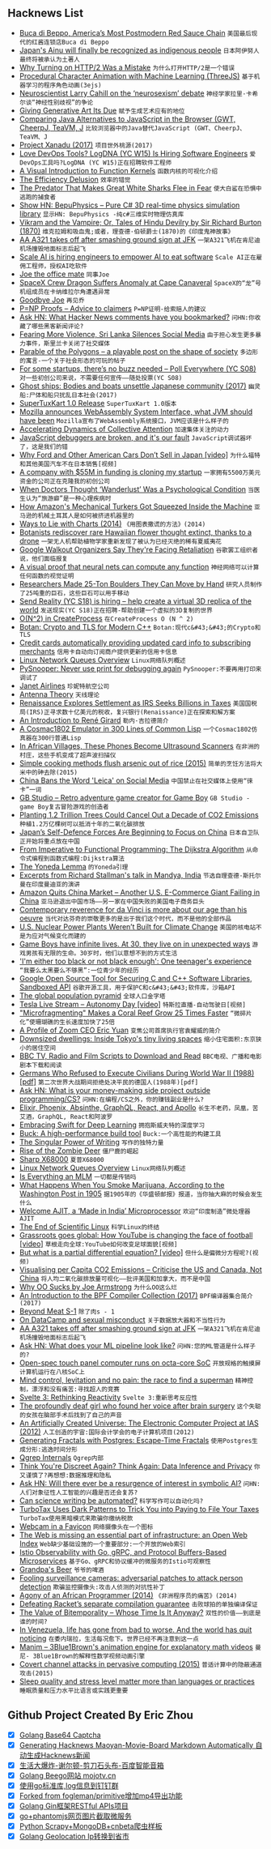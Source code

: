 ## Hacknews List


- [Buca di Beppo, America’s Most Postmodern Red Sauce Chain](https://www.bonappetit.com/story/bizarre-history-buca-di-beppo)  `美国最后现代的红酱连锁店Buca di Beppo`
- [Japan&#39;s Ainu will finally be recognized as indigenous people](https://edition.cnn.com/2019/04/20/asia/japan-ainu-indigenous-peoples-bill-intl/index.html)  `日本阿伊努人最终将被承认为土著人`
- [Why Turning on HTTP/2 Was a Mistake](https://www.lucidchart.com/techblog/2019/04/10/why-turning-on-http2-was-a-mistake/)  `为什么打开HTTP/2是一个错误`
- [Procedural Character Animation with Machine Learning (ThreeJS)](https://github.com/sneha-belkhale/AI4Animation-js)  `基于机器学习的程序角色动画(3ejs)`
- [Neuroscientist Larry Cahill on the ‘neurosexism’ debate](https://medium.com/s/meghan-daum/male-and-female-brains-are-different-should-it-matter-6db82ead5e20)  `神经学家拉里·卡希尔谈“神经性别歧视”的争论`
- [Giving Generative Art Its Due](https://www.artnome.com/news/2019/4/17/giving-generative-art-its-due)  `赋予生成艺术应有的地位`
- [Comparing Java Alternatives to JavaScript in the Browser (GWT, CheerpJ, TeaVM, J](https://renato.athaydes.com/posts/comparing-jvm-alternatives-to-js.html)  `比较浏览器中的Java替代JavaScript (GWT、CheerpJ、TeaVM、J`
- [Project Xanadu (2017)](http://www.xanadu.net/)  `项目世外桃源(2017)`
- [Love DevOps Tools? LogDNA (YC W15) Is Hiring Software Engineers](https://boards.greenhouse.io/logdna/jobs/4124607002)  `爱DevOps工具吗?LogDNA (YC W15)正在招聘软件工程师`
- [A Visual Introduction to Function Kernels](https://www.dhruvonmath.com/2019/04/04/kernels/)  `函数内核的可视化介绍`
- [The Efficiency Delusion](https://onezero.medium.com/the-efficiency-delusion-f6a97241e1e1)  `效率的错觉`
- [The Predator That Makes Great White Sharks Flee in Fear](https://www.theatlantic.com/science/archive/2019/04/great-white-sharks-flee-killer-whales/587563/)  `使大白鲨在恐惧中逃跑的捕食者`
- [Show HN: BepuPhysics – Pure C# 3D real-time physics simulation library](https://github.com/bepu/bepuphysics2)  `显示HN: BepuPhysics -纯c#三维实时物理仿真库`
- [Vikram and the Vampire; Or, Tales of Hindu Devilry by Sir Richard Burton (1870)](http://www.gutenberg.org/files/48511/48511-h/48511-h.htm)  `维克拉姆和吸血鬼;或者，理查德·伯顿爵士(1870)的《印度鬼神故事》`
- [AA A321 takes off after smashing ground sign at JFK](http://avherald.com/h?article=4c68c5a8&amp;opt=0)  `一架A321飞机在肯尼迪机场撞毁地面标志后起飞`
- [Scale AI is hiring engineers to empower AI to eat software](https://scale.ai/careers)  `Scale AI正在雇佣工程师，授权AI吃软件`
- [Joe the office mate](https://github.com/lukego/blog/issues/32)  `同事Joe`
- [SpaceX Crew Dragon Suffers Anomaly at Cape Canaveral](https://www.floridatoday.com/story/tech/science/space/2019/04/20/smoke-seen-miles-spacex-crew-dragon-suffers-anomaly-cape-canaveral/3531086002/)  `SpaceX的“龙”号机组成员在卡纳维拉尔角遭遇异常`
- [Goodbye Joe](https://ferd.ca/goodbye-joe.html)  `再见乔`
- [P=NP Proofs – Advice to claimers](https://rjlipton.wordpress.com/2019/04/21/pnp-proofs/)  `P=NP证明-给索赔人的建议`
- [Ask HN: What Hacker News comments have you bookmarked?](item?id=19716401)  `问HN:你收藏了哪些黑客新闻评论?`
- [Fearing More Violence, Sri Lanka Silences Social Media](https://www.nytimes.com/2019/04/21/world/asia/sri-lanka-social-media.html)  `由于担心发生更多暴力事件，斯里兰卡关闭了社交媒体`
- [Parable of the Polygons – a playable post on the shape of society](http://ncase.me/polygons/)  `多边形的寓言-一个关于社会形态的可玩的帖子`
- [For some startups, there’s no buzz needed – Poll Everywhere (YC S08)](https://www.bostonglobe.com/business/2019/04/21/for-some-startups-there-buzz-needed/RJarWqCgnSgCkjVTaomYEP/story.html)  `对一些初创公司来说，不需要任何宣传——随处投票(YC S08)`
- [Ghost ships: Bodies and boats unsettle Japanese community (2017)](http://edition.cnn.com/2017/12/22/asia/japan-north-korea-ghost-ships-intl/index.html)  `幽灵船:尸体和船只扰乱日本社会(2017)`
- [SuperTuxKart 1.0 Release](http://blog.supertuxkart.net/2019/04/supertuxkart-10-release.html)  `SuperTuxKart 1.0版本`
- [Mozilla announces WebAssembly System Interface, what JVM should have been](https://www.theregister.co.uk/2019/03/29/mozilla_wasi_spec/)  `Mozilla宣布了WebAssembly系统接口，JVM应该是什么样子的`
- [Accelerating Dynamics of Collective Attention](https://www.nature.com/articles/s41467-019-09311-w)  `加速集体关注的动力`
- [JavaScript debuggers are broken, and it&#39;s our fault](https://samdesota.com/2019/04/21/javascript-debuggers-are-broken.html)  `JavaScript调试器坏了，这是我们的错`
- [Why Ford and Other American Cars Don’t Sell in Japan [video]](https://www.youtube.com/watch?v=L9FELWSDYPk)  `为什么福特和其他美国汽车不在日本销售[视频]`
- [A company with $55M in funding is cloning my startup](https://smartcar.com/blog/how-otonomo-is-cloning-our-product/)  `一家拥有5500万美元资金的公司正在克隆我的初创公司`
- [When Doctors Thought ‘Wanderlust’ Was a Psychological Condition](https://www.atlasobscura.com/articles/when-wanderlust-was-a-disease)  `当医生认为“旅游癖”是一种心理疾病时`
- [How Amazon&#39;s Mechanical Turkers Got Squeezed Inside the Machine](https://spectrum.ieee.org/tech-talk/tech-history/dawn-of-electronics/untold-history-of-ai-mechanical-turk-revisited-tktkt)  `亚马逊的机械土耳其人是如何被挤进机器里的`
- [Ways to Lie with Charts (2014)](http://nautil.us/issue/19/illusions/five-ways-to-lie-with-charts)  `《用图表撒谎的方法》(2014)`
- [Botanists rediscover rare Hawaiian flower thought extinct, thanks to a drone](https://qz.com/1600255/botanists-are-using-drones-to-rediscover-extinct-flowers/)  `一架无人机帮助植物学家重新发现了被认为已经灭绝的稀有夏威夷花`
- [Google Walkout Organizers Say They&#39;re Facing Retaliation](https://www.wired.com/story/google-walkout-organizers-say-theyre-facing-retaliation/)  `谷歌罢工组织者说，他们面临报复`
- [A visual proof that neural nets can compute any function](http://neuralnetworksanddeeplearning.com/chap4.html)  `神经网络可以计算任何函数的视觉证明`
- [Researchers Made 25-Ton Boulders They Can Move by Hand](https://gizmodo.com/researchers-made-25-ton-boulders-they-can-move-by-hand-1834106230)  `研究人员制作了25吨重的巨石，这些巨石可以用手移动`
- [Send Reality (YC S18) is hiring – help create a virtual 3D replica of the world](https://sendreality.com/jobs/)  `发送现实(YC S18)正在招聘-帮助创建一个虚拟的3D复制的世界`
- [O(N^2) in CreateProcess](https://randomascii.wordpress.com/2019/04/21/on2-in-createprocess/)  `在CreateProcess O (N ^ 2)`
- [Botan: Crypto and TLS for Modern C&#43;&#43;](https://botan.randombit.net/index.html)  `Botan:现代c&#43;&#43;的Crypto和TLS`
- [Credit cards automatically providing updated card info to subscribing merchants](https://www.cbc.ca/news/business/banking-information-shared-with-third-parties-1.5102931)  `信用卡自动向订阅商户提供更新的信用卡信息`
- [Linux Network Queues Overview](https://github.com/leandromoreira/linux-network-performance-parameters)  `Linux网络队列概述`
- [PySnooper: Never use print for debugging again](https://github.com/cool-RR/pysnooper)  `PySnooper:不要再用打印来调试了`
- [Janet Airlines](https://en.wikipedia.org/wiki/Janet_(airline))  `珍妮特航空公司`
- [Antenna Theory](http://www.antenna-theory.com/)  `天线理论`
- [Renaissance Explores Settlement as IRS Seeks Billions in Taxes](https://www.bloomberg.com/news/articles/2019-04-10/renaissance-explores-settlement-as-irs-seeks-billions-in-taxes)  `美国国税局(IRS)正寻求数十亿美元的税收，复兴银行(Renaissance)正在探索和解方案`
- [An Introduction to René Girard](https://danco.substack.com/p/snippets-2-episode-1)  `勒内·吉拉德简介`
- [A Cosmac1802 Emulator in 300 Lines of Common Lisp](https://github.com/rongarret/gll-mag-patch/blob/master/sim1802)  `一个Cosmac1802仿真器在300行普通Lisp`
- [In African Villages, These Phones Become Ultrasound Scanners](https://www.nytimes.com/2019/04/15/health/medical-scans-butterfly-iq.html)  `在非洲的村庄，这些手机变成了超声波扫描仪`
- [Simple cooking methods flush arsenic out of rice (2015)](https://www.nature.com/news/simple-cooking-methods-flush-arsenic-out-of-rice-1.18034)  `简单的烹饪方法将大米中的砷去除(2015)`
- [China Bans the Word &#39;Leica&#39; on Social Media](https://gizmodo.com/china-bans-the-word-leica-on-social-media-1834163199)  `中国禁止在社交媒体上使用“徕卡”一词`
- [GB Studio – Retro adventure game creator for Game Boy](https://www.gbstudio.dev/)  `GB Studio - game Boy复古冒险游戏的创造者`
- [Planting 1.2 Trillion Trees Could Cancel Out a Decade of CO2 Emissions](https://e360.yale.edu/digest/planting-1-2-trillion-trees-could-cancel-out-a-decade-of-co2-emissions-scientists-find)  `种植1.2万亿棵树可以抵消十年的二氧化碳排放`
- [Japan’s Self-Defence Forces Are Beginning to Focus on China](https://www.economist.com/asia/2019/04/20/japans-self-defence-forces-are-beginning-to-focus-on-china)  `日本自卫队正开始将重点放在中国`
- [From Imperative to Functional Programming: The Dijkstra Algorithm](https://blog.frankel.ch/imperative-functional-programming/4/)  `从命令式编程到函数式编程:Dijkstra算法`
- [The Yoneda Lemma](http://hkopp.github.io/2017/11/the-yoneda-lemma)  `的Yoneda引理`
- [Excerpts from Richard Stallman&#39;s talk in Mandya, India](https://factordaily.com/richard-stallman-india/)  `节选自理查德·斯托尔曼在印度曼迪亚的演讲`
- [Amazon Quits China Market – Another U.S. E-Commerce Giant Failing in China](https://pandaily.com/amazon-quits-china-market-another-u-s-e-commerce-giant-failing-in-china/)  `亚马逊退出中国市场——另一家在中国失败的美国电子商务巨头`
- [Contemporary reverence for da Vinci is more about our age than his oeuvre](https://www.economist.com/books-and-arts/2019/04/20/was-leonardo-the-supreme-genius-or-just-our-kind-of-guy)  `当代对达芬奇的崇敬更多的是出于我们这个时代，而不是他的全部作品`
- [U.S. Nuclear Power Plants Weren’t Built for Climate Change](https://www.bloomberg.com/graphics/2019-nuclear-power-plants-climate-change)  `美国的核电站不是为应对气候变化而建的`
- [Game Boys have infinite lives. At 30, they live on in unexpected ways](https://www.latimes.com/entertainment/herocomplex/la-et-hc-nintendo-game-boy-anniversary-20190421-story.html)  `游戏男孩有无限的生命。30岁时，他们以意想不到的方式生活`
- [&#39;I&#39;m either too black or not black enough&#39;: One teenager&#39;s experience](https://www.bbc.com/news/world-47866741)  `“我要么太黑要么不够黑”:一位青少年的经历`
- [Google Open Source Tool for Securing C and C&#43;&#43; Software Libraries, Sandboxed API](https://www.questechie.com/2019/03/google-open-sources-sandboxed-api.html)  `谷歌开源工具，用于保护C和c&#43;&#43;软件库，沙箱API`
- [The global population pyramid](https://ourworldindata.org/global-population-pyramid)  `全球人口金字塔`
- [Tesla Live Stream – Autonomy Day [video]](https://livestream.tesla.com/)  `特斯拉直播-自动驾驶日[视频]`
- [&#34;Microfragmenting&#34; Makes a Coral Reef Grow 25 Times Faster](http://www.theoutliar.com/2019/01/19/marine-scientists-accidental-discovery-can-make-corals-grow-25-40-times-faster/)  `“微碎片化”使珊瑚礁的生长速度加快了25倍`
- [A Profile of Zoom CEO Eric Yuan](https://www.forbes.com/sites/alexkonrad/2019/04/19/zoom-zoom-zoom-the-exclusive-inside-story-of-the-new-billionaire-behind-techs-hottest-ipo)  `变焦公司首席执行官袁耀威的简介`
- [Downsized dwellings: Inside Tokyo&#39;s tiny living spaces](https://www.japantimes.co.jp/life/2019/04/20/lifestyle/tokyos-tiny-living-spaces/)  `缩小住宅面积:东京狭小的居住空间`
- [BBC TV, Radio and Film Scripts to Download and Read](https://www.bbc.co.uk/writersroom/scripts)  `BBC电视、广播和电影剧本下载和阅读`
- [Germans Who Refused to Execute Civilians During World War II (1988) [pdf]](https://sci-hub.tw/10.2307/1429971)  `第二次世界大战期间拒绝处决平民的德国人(1988年)[pdf]`
- [Ask HN: What is your money-making side project outside programming/CS?](item?id=19712057)  `问HN:在编程/CS之外，你的赚钱副业是什么?`
- [Elixir, Phoenix, Absinthe, GraphQL, React, and Apollo](https://schneider.dev/blog/elixir-phoenix-absinthe-graphql-react-apollo-absurdly-deep-dive/)  `长生不老药，凤凰，苦艾酒，GraphQL, React和阿波罗`
- [Embracing Swift for Deep Learning](https://www.fast.ai/2019/03/06/fastai-swift/)  `拥抱斯威夫特的深度学习`
- [Buck: A high-performance build tool](https://buckbuild.com/)  `Buck:一个高性能的构建工具`
- [The Singular Power of Writing](https://lareviewofbooks.org/article/the-singular-power-of-writing-a-conversation-with-thomas-chatterton-williams/)  `写作的独特力量`
- [Rise of the Zombie Deer](https://thecompost.io/archive/rise-of-the-zombie-deer)  `僵尸鹿的崛起`
- [Sharp X68000](https://en.wikipedia.org/wiki/X68000)  `夏普X68000`
- [Linux Network Queues Overview](https://github.com/leandromoreira/linux-network-performance-parameters#linux-network-queues-overview)  `Linux网络队列概述`
- [Is Everything an MLM](https://annehelen.substack.com/p/is-everything-an-mlm)  `一切都是传销吗`
- [What Happens When You Smoke Marijuana, According to the Washington Post in 1905](https://slate.com/culture/2019/04/marijuana-washington-post-frederick-starr-chicago-1905-marihuana-mariahuana.html)  `据1905年的《华盛顿邮报》报道，当你抽大麻的时候会发生什么`
- [Welcome AJIT, a ‘Made in India’ Microprocessor](https://researchmatters.in/news/welcome-ajit-%E2%80%98made-india%E2%80%99-microprocessor)  `欢迎“印度制造”微处理器AJIT`
- [The End of Scientific Linux](https://lwn.net/Articles/786422/)  `科学Linux的终结`
- [Grassroots goes global: How YouTube is changing the face of football [video]](https://www.bbc.co.uk/news/resources/idt-sh/Grassroots_Goes_Global_How_YouTube_is_Changing_Football)  `草根走向全球:YouTube如何改变足球面貌[视频]`
- [But what is a partial differential equation? [video]](https://youtube.com/watch?v=ly4S0oi3Yz8)  `但什么是偏微分方程呢?(视频)`
- [Visualising per Capita CO2 Emissions – Criticise the US and Canada, Not China](https://kyso.io/KyleOS/per-cap-co2)  `将人均二氧化碳排放量可视化——批评美国和加拿大，而不是中国`
- [Why OO Sucks by Joe Armstrong](http://www.cs.otago.ac.nz/staffpriv/ok/Joe-Hates-OO.htm)  `为什么OO这么烂`
- [An Introduction to the BPF Compiler Collection (2017)](https://lwn.net/SubscriberLink/742082/8528a1e85bb9e65c/)  `BPF编译器集合简介(2017)`
- [Beyond Meat S-1](https://www.sec.gov/Archives/edgar/data/1655210/000162828019004543/beyondmeats-1a5.htm)  `除了肉s - 1`
- [On DataCamp and sexual misconduct](https://juliasilge.com/blog/datacamp-misconduct/)  `关于数据放大器和不当性行为`
- [AA A321 takes off after smashing ground sign at JFK](https://www.pprune.org/rumours-news/620410-aa-a321-takes-off-after-smashing-ground-sign.html)  `一架A321飞机在肯尼迪机场撞毁地面标志后起飞`
- [Ask HN: What does your ML pipeline look like?](item?id=19712465)  `问HN:您的ML管道是什么样子的?`
- [Open-spec touch panel computer runs on octa-core SoC](http://linuxgizmos.com/open-spec-touch-panel-computer-runs-on-octa-core-soc/)  `开放规格的触摸屏计算机运行在八核SoC上`
- [Mind control, levitation and no pain: the race to find a superman](https://www.theguardian.com/books/2019/apr/18/superhuman-sport-cold-war-mind-power-men-on-magic-carpets-ed-hawkins-extract)  `精神控制，漂浮和没有痛苦:寻找超人的竞赛`
- [Svelte 3: Rethinking Reactivity](https://svelte.dev/blog/svelte-3-rethinking-reactivity)  `Svelte 3:重新思考反应性`
- [The profoundly deaf girl who found her voice after brain surgery](https://www.bbc.co.uk/news/health-47974844)  `这个失聪的女孩在脑部手术后找到了自己的声音`
- [An Artificially Created Universe: The Electronic Computer Project at IAS (2012)](https://www.ias.edu/ideas/2012/george-dyson-ecp)  `人工创造的宇宙:国际会计学会的电子计算机项目(2012)`
- [Generating Fractals with Postgres: Escape-Time Fractals](https://malisper.me/generating-fractals-with-postgres-escape-time-fractals/)  `使用Postgres生成分形:逃逸时间分形`
- [Qgrep Internals](https://zeux.io/2019/04/20/qgrep-internals/)  `Qgrep内部`
- [Think You&#39;re Discreet Again? Think Again: Data Inference and Privacy](https://www.nytimes.com/2019/04/21/opinion/computational-inference.html)  `你又谨慎了?再想想:数据推理和隐私`
- [Ask HN: Will there ever be a resurgence of interest in symbolic AI?](item?id=19713791)  `问HN:人们对象征性人工智能的兴趣是否还会复苏?`
- [Can science writing be automated?](http://news.mit.edu/2019/can-science-writing-be-automated-ai-0418)  `科学写作可以自动化吗?`
- [TurboTax Uses Dark Patterns to Trick You into Paying to File Your Taxes](https://www.propublica.org/article/turbotax-just-tricked-you-into-paying-to-file-your-taxes)  `TurboTax使用黑暗模式来欺骗你缴纳税款`
- [Webcam in a Favicon](https://twitter.com/davywtf/status/1119783380734836737)  `网络摄像头在一个图标`
- [The Web is missing an essential part of infrastructure: an Open Web Index](https://arxiv.org/abs/1903.03846)  `Web缺少基础设施的一个重要部分:一个开放的Web索引`
- [Istio Observability with Go, gRPC, and Protocol Buffers-Based Microservices](https://itnext.io/istio-observability-with-go-grpc-and-protocol-buffers-based-microservices-d09e34c1255a)  `基于Go、gRPC和协议缓冲的微服务的Istio可观察性`
- [Grandpa&#39;s Beer](https://popula.com/2019/04/11/grandpas-beer/)  `爷爷的啤酒`
- [Fooling surveillance cameras: adversarial patches to attack person detection](https://arxiv.org/abs/1904.08653)  `欺骗监控摄像头:攻击人侦测的对抗性补丁`
- [Agony of an African Programmer (2014)](https://www.iafrikan.com/2014/04/03/agony-of-an-african-programmer/)  `《非洲程序员的痛苦》(2014)`
- [Defeating Racket’s separate compilation guarantee](https://lexi-lambda.github.io/blog/2019/04/21/defeating-racket-s-separate-compilation-guarantee/)  `击败球拍的单独编译保证`
- [The Value of Bitemporality – Whose Time Is It Anyway?](https://juxt.pro/blog/posts/value-of-bitemporality.html)  `双性的价值——到底是谁的时间?`
- [In Venezuela, life has gone from bad to worse. And the world has quit noticing](https://www.latimes.com/opinion/op-ed/la-oe-ocanto-venezuela-guaido-maduro-trujillo-radio-20190421-story.html)  `在委内瑞拉，生活每况愈下。世界已经不再注意到这一点`
- [Manim – 3Blue1Brown&#39;s animation engine for explanatory math videos](https://github.com/3b1b/manim)  `曼尼- 3Blue1Brown的解释性数学视频动画引擎`
- [Covert channel attacks in pervasive computing (2015)](https://ieeexplore.ieee.org/document/7146534)  `普适计算中的隐蔽通道攻击(2015)`
- [Sleep quality and stress level matter more than languages or practices](https://twitter.com/hillelogram/status/1119709859979714560)  `睡眠质量和压力水平比语言或实践更重要`

## Github Project Created By Eric Zhou

- [x] [Golang Base64 Captcha](https://github.com/mojocn/base64Captcha)
- [x] [Generating Hacknews Maoyan-Movie-Board Markdown Automatically 自动生成Hacknews新闻](https://github.com/dejavuzhou/md-genie)
- [x] [生活大爆炸-谢尔顿-剪刀石头布-百度智能音箱](https://github.com/mojocn/dueros-bang-game)
- [x] [Golang Beego网站 mojotv.cn](https://github.com/mojocn/www.mojotv.cn)
- [x] [使用go标准库,log信息到钉钉群](https://github.com/mojocn/dooger)
- [x] [Forked from fogleman/primitive增加mp4导出功能](https://github.com/mojocn/primitive)
- [x] [Golang Gin框架RESTful APIs项目](https://github.com/JJJJJJJerk/ezier-golang-web-api-framework)
- [x] [go+phantomjs网页图片截取微服务](https://github.com/mojocn/screen_shot)
- [x] [Python Scrapy+MongoDB+cnbeta爬虫样板](https://github.com/mojocn/scrapy_mongodb_boilerplate_cnbeta)
- [x] [Golang Geolocation Ip转换到省市](https://github.com/mojocn/ip2location)